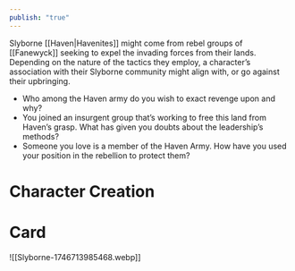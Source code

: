 ```yaml
---
publish: "true"
---
```

Slyborne [[Haven|Havenites]] might come from rebel groups of [[Fanewyck]] seeking to expel the invading forces from their lands. Depending on the nature of the tactics they employ, a character’s association with their Slyborne community might align with, or go against their upbringing.

* Who among the Haven army do you wish to exact revenge upon and why?
* You joined an insurgent group that’s working to free this land from Haven’s grasp. What has given you doubts about the leadership’s methods?
* Someone you love is a member of the Haven Army. How have you used your position in the rebellion to protect them?
# Character Creation
# Card
![[Slyborne-1746713985468.webp]]